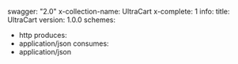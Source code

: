 swagger: "2.0"
x-collection-name: UltraCart
x-complete: 1
info:
  title: UltraCart
  version: 1.0.0
schemes:
- http
produces:
- application/json
consumes:
- application/json